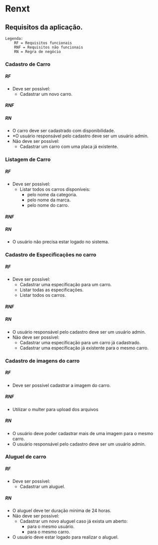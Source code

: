 # Renxt

## Requisitos da aplicação.

```
Legenda:
    RF = Requisitos funcionais
    RNF = Requisitos não funcionais
    RN = Regra de negócio
```

<!--  -->
### Cadastro de Carro

##### RF

- Deve ser possível:
    - Cadastrar um novo carro.

##### RNF

##### RN

- O carro deve ser cadastrado com disponibilidade.
- *O usuário responsável pelo cadastro deve ser um usuário admin.
- Não deve ser possível:
    - Cadastrar um carro com uma placa já existente.

<!--  -->
### Listagem de Carro

##### RF

- Deve ser possível:
    - Listar todos os carros disponíveis:
        - pelo nome da categoria.
        - pelo nome da marca.
        - pelo nome do carro.

##### RNF

##### RN

- O usuário não precisa estar logado no sistema.

<!--  -->
### Cadastro de Especificações no carro

##### RF

- Deve ser possível:
    - Cadastrar uma especificação para um carro.
    - Listar todas as especificações.
    - Listar todos os carros.

##### RNF

##### RN

- O usuário responsável pelo cadastro deve ser um usuário admin.
- Não deve ser possível:
    - Cadastrar uma especificação para um carro já cadastrado.
    - Cadastrar uma especificação já existente para o mesmo carro.

<!--  -->
### Cadastro de imagens do carro

##### RF

- Deve ser possível cadastrar a imagem do carro.

##### RNF

- Utilizar o multer para upload dos arquivos

##### RN

- O usuário deve poder cadastrar mais de uma imagem para o mesmo carro.
- O usuário responsável pelo cadastro deve ser um usuário admin.

<!--  -->
### Aluguel de carro

##### RF

- Deve ser possível:
    - Cadastrar um aluguel.

##### RN

- O aluguel deve ter duração mínima de 24 horas.
- Não deve ser possível:
    - Cadastrar um novo aluguel caso já exista um aberto:
        - para o mesmo usuário.
        - para o mesmo carro.
- O usuário deve estar logado para realizar o aluguel.

